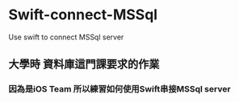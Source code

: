 # Swift-connect-MSSql
Use swift to connect MSSql server
## 大學時 資料庫這門課要求的作業
### 因為是iOS Team 所以練習如何使用Swift串接MSSql server
